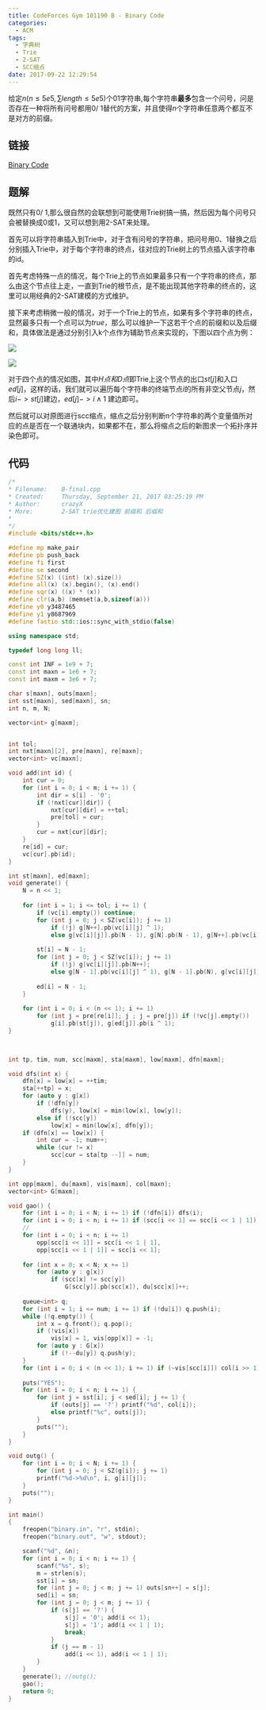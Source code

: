 ```yaml
---
title: CodeForces Gym 101190 B - Binary Code
categories:
  - ACM
tags:
  - 字典树
  - Trie
  - 2-SAT
  - SCC缩点
date: 2017-09-22 12:29:54
---
```


给定$n (n \leq 5e5, \sum length \leq 5e5)$个01字符串,每个字符串<b>最多</b>包含一个问号，问是否存在一种将所有问号都用$0 /\ 1$替代的方案，并且使得$n$个字符串任意两个都互不是对方的前缀。

<!--more-->

## 链接

[Binary Code](http://codeforces.com/gym/101190)

## 题解

既然只有$0 /\ 1$,那么很自然的会联想到可能使用Trie树搞一搞，然后因为每个问号只会被替换成0或1，又可以想到用2-SAT来处理。

首先可以将字符串插入到Trie中，对于含有问号的字符串，把问号用0、1替换之后分别插入Trie中，对于每个字符串的终点，往对应的Trie树上的节点插入该字符串的id。

首先考虑特殊一点的情况，每个Trie上的节点如果最多只有一个字符串的终点，那么由这个节点往上走，一直到Trie的根节点，是不能出现其他字符串的终点的，这里可以用经典的2-SAT建模的方式维护。

接下来考虑稍微一般的情况，对于一个Trie上的节点，如果有多个字符串的终点，显然最多只有一个点可以为$true$，那么可以维护一下这若干个点的前缀和以及后缀和，具体做法是通过分别引入k个点作为辅助节点来实现的，下图以四个点为例：

![](http://ow2gecrwu.bkt.clouddn.com/170922-135755.jpg)

![](http://ow2gecrwu.bkt.clouddn.com/170922-135746.jpg)

对于四个点的情况如图，其中$H 点和 D 点$即Trie上这个节点的出口$st[j]$和入口$ed[j]$，这样的话，我们就可以遍历每个字符串的终端节点$i$的所有非空父节点$j$，然后$i -> st[j]$建边，$ed[j] -> i \wedge 1$ 建边即可。

然后就可以对原图进行scc缩点，缩点之后分别判断n个字符串的两个变量值所对应的点是否在一个联通块内，如果都不在，那么将缩点之后的新图求一个拓扑序并染色即可。

## 代码

```cpp
/*
* Filename:    B-final.cpp
* Created:     Thursday, September 21, 2017 03:25:19 PM
* Author:      crazyX
* More:        2-SAT trie优化建图 前缀和 后缀和
*
*/
#include <bits/stdc++.h>

#define mp make_pair
#define pb push_back
#define fi first
#define se second
#define SZ(x) ((int) (x).size())
#define all(x) (x).begin(), (x).end()
#define sqr(x) ((x) * (x))
#define clr(a,b) (memset(a,b,sizeof(a)))
#define y0 y3487465
#define y1 y8687969
#define fastio std::ios::sync_with_stdio(false)

using namespace std;

typedef long long ll;

const int INF = 1e9 + 7;
const int maxn = 1e6 + 7;
const int maxm = 3e6 + 7;

char s[maxn], outs[maxn];
int sst[maxn], sed[maxn], sn;
int n, m, N;

vector<int> g[maxm];


int tol;
int nxt[maxn][2], pre[maxn], re[maxn];
vector<int> vc[maxn];

void add(int id) {
	int cur = 0;
	for (int i = 0; i < m; i += 1) {
		int dir = s[i] - '0';
		if (!nxt[cur][dir]) {
			nxt[cur][dir] = ++tol;
			pre[tol] = cur;
		}
		cur = nxt[cur][dir];
	}
	re[id] = cur;
	vc[cur].pb(id);
}

int st[maxn], ed[maxn];
void generate() {
	N = n << 1;
	
	for (int i = 1; i <= tol; i += 1) {
		if (vc[i].empty()) continue;
		for (int j = 0; j < SZ(vc[i]); j += 1)
			if (!j) g[N++].pb(vc[i][j] ^ 1);
			else g[vc[i][j]].pb(N - 1), g[N].pb(N - 1), g[N++].pb(vc[i][j] ^ 1);
		
		st[i] = N - 1;
		for (int j = 0; j < SZ(vc[i]); j += 1)
			if (!j) g[vc[i][j]].pb(N++);
			else g[N - 1].pb(vc[i][j] ^ 1), g[N - 1].pb(N), g[vc[i][j]].pb(N++);
		
		ed[i] = N - 1;
	}
	
	for (int i = 0; i < (n << 1); i += 1)
		for (int j = pre[re[i]]; j ; j = pre[j]) if (!vc[j].empty())
			g[i].pb(st[j]), g[ed[j]].pb(i ^ 1);
}


 
int tp, tim, num, scc[maxm], sta[maxm], low[maxm], dfn[maxm];

void dfs(int x) {
	dfn[x] = low[x] = ++tim;
	sta[++tp] = x;
	for (auto y : g[x])
		if (!dfn[y])
			dfs(y), low[x] = min(low[x], low[y]);
		else if (!scc[y])
			low[x] = min(low[x], dfn[y]);
	if (dfn[x] == low[x]) {
		int cur = -1; num++;
		while (cur != x)
			scc[cur = sta[tp --]] = num;
	}
}

int opp[maxm], du[maxm], vis[maxm], col[maxn];
vector<int> G[maxm];

void gao() {
	for (int i = 0; i < N; i += 1) if (!dfn[i]) dfs(i);
	for (int i = 0; i < n; i += 1) if (scc[i << 1] == scc[i << 1 | 1]) return void(puts("NO"));
	//
	for (int i = 0; i < n; i += 1) 
		opp[scc[i << 1]] = scc[i << 1 | 1],
		opp[scc[i << 1 | 1]] = scc[i << 1];
	
	for (int x = 0; x < N; x += 1)
		for (auto y : g[x])
			if (scc[x] != scc[y])
				G[scc[y]].pb(scc[x]), du[scc[x]]++;
	
	queue<int> q;
	for (int i = 1; i <= num; i += 1) if (!du[i]) q.push(i);
	while (!q.empty()) {
		int x = q.front(); q.pop();
		if (!vis[x])
			vis[x] = 1, vis[opp[x]] = -1;
		for (auto y : G[x])
			if (!--du[y]) q.push(y);
	}
	for (int i = 0; i < (n << 1); i += 1) if (~vis[scc[i]]) col[i >> 1] = i & 1;
	
	puts("YES");
	for (int i = 0; i < n; i += 1) {
		for (int j = sst[i]; j < sed[i]; j += 1) {
			if (outs[j] == '?') printf("%d", col[i]);
			else printf("%c", outs[j]);
		}
		puts("");
	}
}

void outg() {
	for (int i = 0; i < N; i += 1) {
		for (int j = 0; j < SZ(g[i]); j += 1)
		printf("%d->%d\n", i, g[i][j]);
	}
	puts("");
}

int main()
{
	freopen("binary.in", "r", stdin);
	freopen("binary.out", "w", stdout);

	scanf("%d", &n);
	for (int i = 0; i < n; i += 1) {
		scanf("%s", s);
		m = strlen(s);
		sst[i] = sn;
		for (int j = 0; j < m; j += 1) outs[sn++] = s[j];
		sed[i] = sn;
		for (int j = 0; j < m; j += 1) {
			if (s[j] == '?') {
				s[j] = '0'; add(i << 1);
				s[j] = '1'; add(i << 1 | 1);
				break;
			}
			if (j == m - 1)
				add(i << 1), add(i << 1 | 1);
		}
	}
	generate(); //outg();
	gao();
	return 0;
}
```